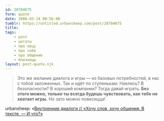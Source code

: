 ```yaml
---
id: 28784675
form: quote
date: 2008-03-14 00:56:00
tumblr: https://untitled.urbansheep.com/post/28784675
title: 
tags:
    - post
    - цитаты
    - про овцу
    - про себя
    - про общение
    - близнецы
layout: post-quote.njk
---
```


<blockquote>
Это же желание диалога и игры — из базовых потребностей, в нас с тобой заложенных. Так и идёт по ступенькам: Наелись? В безопасности? В хорошей компании? Тогда давай играть. <strong>Без этого можно, только ты всегда будешь чувствовать, как тебе не хватает игры.</strong> Но зато можно повесицца!
</blockquote>

urbansheep: «<a href="http://urbansheep.livejournal.com/1368001.html">Внутренние диалоги // «Хочу слов, хочу общения. В тексте. — И что?»</a>
